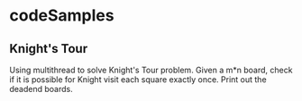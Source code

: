# codeSamples

## Knight's Tour

Using multithread to solve Knight's Tour problem. Given a m*n board, check if it is possible for Knight visit each square exactly once. Print out the deadend boards.
